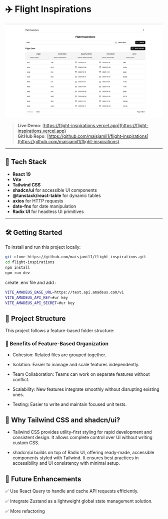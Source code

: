 # ✈️ Flight Inspirations

![Dashboard UI](dashbordUI.png)


> **Live Demo**: [https://flight-inspirations.vercel.app](https://flight-inspirations.vercel.app)  
> **GitHub Repo**: [https://github.com/maisjamil1/flight-inspirations](https://github.com/maisjamil1/flight-inspirations)

---

## 🚀 Tech Stack

- **React 19**
- **Vite**
- **Tailwind CSS**
- **shadcn/ui** for accessible UI components
- **@tanstack/react-table** for dynamic tables
- **axios** for HTTP requests
- **date-fns** for date manipulation
- **Radix UI** for headless UI primitives

---

## 🛠️ Getting Started

To install and run this project locally:


   ```bash
   git clone https://github.com/maisjamil1/flight-inspirations.git
   cd flight-inspirations
   npm install
   npm run dev
```
create .env file and add :

```bash
VITE_AMADEUS_BASE_URL=https://test.api.amadeus.com/v1
VITE_AMADEUS_API_KEY=#ur key
VITE_AMADEUS_API_SECRET=#ur key
```
## 📂 Project Structure
This project follows a feature-based folder structure:
### 📁 Benefits of Feature-Based Organization
- Cohesion: Related files are grouped together.

- Isolation: Easier to manage and scale features independently.

- Team Collaboration: Teams can work on separate features without conflict.

- Scalability: New features integrate smoothly without disrupting existing ones.

- Testing: Easier to write and maintain focused unit tests.

## 🎨 Why Tailwind CSS and shadcn/ui?
- Tailwind CSS provides utility-first styling for rapid development and consistent design. It allows complete control over UI without writing custom CSS.

- shadcn/ui builds on top of Radix UI, offering ready-made, accessible components styled with Tailwind. It ensures best practices in accessibility and UI consistency with minimal setup.


## 🔮 Future Enhancements
✅ Use React Query to handle and cache API requests efficiently.

✅ Integrate Zustand as a lightweight global state management solution.

✅ More refactoring
